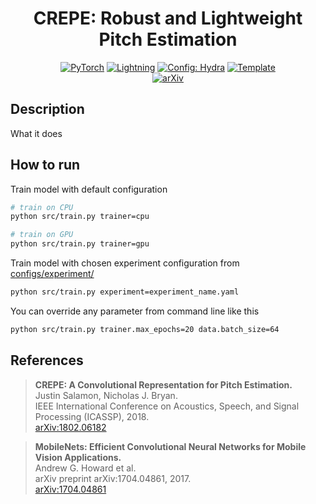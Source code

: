 <div align="center">

# CREPE: Robust and Lightweight Pitch Estimation

<a href="https://pytorch.org/get-started/locally/"><img alt="PyTorch" src="https://img.shields.io/badge/PyTorch-ee4c2c?logo=pytorch&logoColor=white"></a>
<a href="https://pytorchlightning.ai/"><img alt="Lightning" src="https://img.shields.io/badge/-Lightning-792ee5?logo=pytorchlightning&logoColor=white"></a>
<a href="https://hydra.cc/"><img alt="Config: Hydra" src="https://img.shields.io/badge/Config-Hydra-89b8cd"></a>
<a href="https://github.com/ashleve/lightning-hydra-template"><img alt="Template" src="https://img.shields.io/badge/-Lightning--Hydra--Template-017F2F?style=flat&logo=github&labelColor=gray"></a><br>
[![arXiv](https://img.shields.io/badge/arXiv-1802.06182-B31B1B.svg)](https://arxiv.org/abs/1802.06182)

</div>

## Description

What it does

## How to run

Train model with default configuration

```bash
# train on CPU
python src/train.py trainer=cpu

# train on GPU
python src/train.py trainer=gpu
```

Train model with chosen experiment configuration from [configs/experiment/](configs/experiment/)

```bash
python src/train.py experiment=experiment_name.yaml
```

You can override any parameter from command line like this

```bash
python src/train.py trainer.max_epochs=20 data.batch_size=64
```

## References

> **CREPE: A Convolutional Representation for Pitch Estimation.**  
> Justin Salamon, Nicholas J. Bryan.  
> IEEE International Conference on Acoustics, Speech, and Signal Processing (ICASSP), 2018.  
> [arXiv:1802.06182](https://arxiv.org/abs/1802.06182)

> **MobileNets: Efficient Convolutional Neural Networks for Mobile Vision Applications.**  
> Andrew G. Howard et al.  
> arXiv preprint arXiv:1704.04861, 2017.  
> [arXiv:1704.04861](https://arxiv.org/abs/1704.04861)
